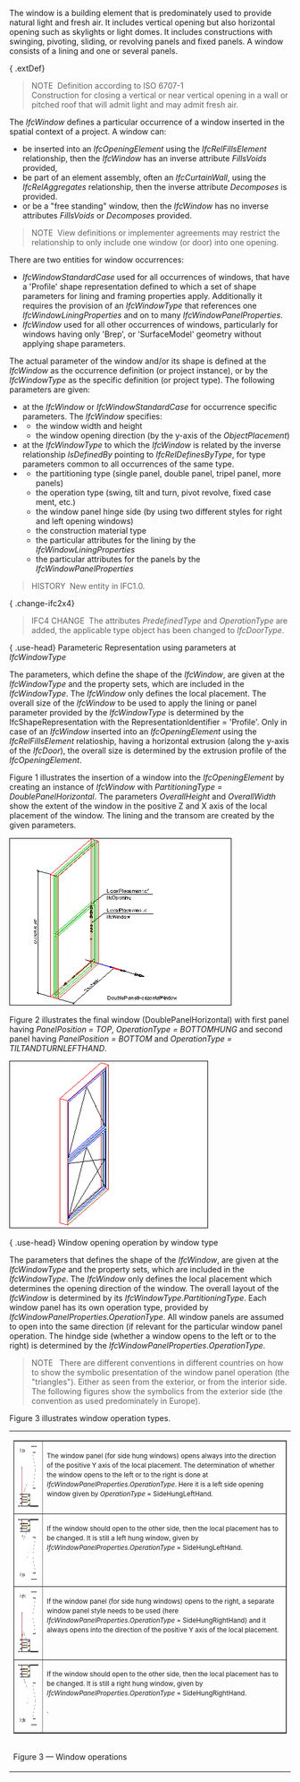 ﻿The window is a building element that is predominately used to provide natural light and fresh air. It includes vertical opening but also horizontal opening such as skylights or light domes. It includes constructions with swinging, pivoting, sliding, or revolving panels and fixed panels. A window consists of a lining and one or several panels.

{ .extDef}
> NOTE&nbsp; Definition according to ISO 6707-1  
> Construction for closing a vertical or near vertical opening in a wall or pitched roof that will admit light and may admit fresh air.

The _IfcWindow_ defines a particular occurrence of a window inserted in the spatial context of a project. A window can:

* be inserted into an _IfcOpeningElement_ using the _IfcRelFillsElement_ relationship, then the _IfcWindow_ has an inverse attribute _FillsVoids_ provided,
* be part of an element assembly, often an _IfcCurtainWall_, using the _IfcRelAggregates_ relationship, then the inverse attribute _Decomposes_ is provided.
* or be a "free standing" window, then the _IfcWindow_ has no inverse attributes _FillsVoids_ or _Decomposes_ provided.

> NOTE&nbsp; View definitions or implementer agreements may restrict the relationship to only include one window (or door) into one opening.

There are two entities for window occurrences:

* _IfcWindowStandardCase_ used for all occurrences of windows, that have a 'Profile' shape representation defined to which a set of shape parameters for lining and framing properties apply. Additionally it requires the provision of an _IfcWindowType_ that references one _IfcWindowLiningProperties_ and on to many _IfcWindowPanelProperties_. 
* _IfcWindow_ used for all other occurrences of windows, particularly for windows having only 'Brep', or 'SurfaceModel' geometry without applying shape parameters.

The actual parameter of the window and/or its shape is defined at the _IfcWindow_ as the occurrence definition (or project instance), or by the _IfcWindowType_ as the specific definition (or project type). The following parameters are given:

* at the _IfcWindow_ or _IfcWindowStandardCase_ for occurrence specific parameters. The _IfcWindow_ specifies:
*  
    * the window width and height
    * the window opening direction (by the y-axis of the _ObjectPlacement_) 
* at the _IfcWindowType_ to which the _IfcWindow_ is related by the inverse relationship _IsDefinedBy_ pointing to _IfcRelDefinesByType_, for type parameters common to all occurrences of the same type.
*  
    * the partitioning type (single panel, double panel, tripel panel, more panels)
    * the operation type (swing, tilt and turn, pivot revolve, fixed case ment, etc.)
    * the window panel hinge side (by using two different styles for right and left opening windows)
    * the construction material type
    * the particular attributes for the lining by the _IfcWindowLiningProperties_
    * the particular attributes for the panels by the  _IfcWindowPanelProperties_ 

> HISTORY&nbsp; New entity in IFC1.0.

{ .change-ifc2x4}
> IFC4 CHANGE&nbsp; The attributes _PredefinedType_ and _OperationType_ are added, the applicable type object has been changed to _IfcDoorType_.

{ .use-head}
Parameteric Representation using parameters at _IfcWindowType_

The parameters, which define the shape of the _IfcWindow_, are given at the _IfcWindowType_ and the property sets, which are included in the _IfcWindowType_. The _IfcWindow_ only defines the local placement. The overall size of the _IfcWindow_ to be used to apply the lining or panel parameter provided by the _IfcWindowType_ is determined by the IfcShapeRepresentation with the RepresentationIdentifier = 'Profile'. Only in case of an _IfcWindow_ inserted into an _IfcOpeningElement_ using the _IfcRelFillsElement_ relatioship, having a horizontal extrusion (along the y-axis of the _IfcDoor_), the overall size is determined by the extrusion profile of the _IfcOpeningElement_.

Figure 1 illustrates the insertion of a window into the _IfcOpeningElement_ by creating an instance of _IfcWindow_ with _PartitioningType = DoublePanelHorizontal_. The parameters _OverallHeight_ and _OverallWidth_ show the extent of the window in the positive Z and X axis of the local placement of the window. The lining and the transom are created by the given parameters.

!["window 1"](../../../../../../figures/ifcwindow-layout1.gif "Figure 1 &mdash; Window placement")

Figure 2 illustrates the final window (DoublePanelHorizontal) with first panel having _PanelPosition = TOP_, _OperationType = BOTTOMHUNG_ and second panel having _PanelPosition = BOTTOM_ and _OperationType = TILTANDTURNLEFTHAND_.

!["window 2"](../../../../../../figures/ifcwindow-layout2.gif "Figure 2 &mdash; Window planes")

{ .use-head}
Window opening operation by window type

The parameters that defines the shape of the _IfcWindow_, are given at the _IfcWindowType_ and the property sets, which are included in the _IfcWindowType_. The _IfcWindow_ only defines the local placement which determines the opening direction of the window. The overall layout of the _IfcWindow_ is determined by its _IfcWindowType.PartitioningType_. Each window panel has its own operation type, provided by _IfcWindowPanelProperties.OperationType_. All window panels are assumed to open into the same direction (if relevant for the particular window panel operation. The hindge side (whether a window opens to the left or to the right) is determined by the _IfcWindowPanelProperties_._OperationType_.

> NOTE&nbsp;  There are different conventions in different countries on how to show the symbolic presentation of the window panel operation (the "triangles"). Either as seen from the exterior, or from the interior side. The following figures show the symbolics from the exterior side (the convention as used predominately in Europe).

Figure 3 illustrates window operation types.

<table><tr><td><table border="1" cellpadding="2" cellspacing="2">
<tbody>
<tr valign="top">
<td align="left" valign="top"><small><img alt="fig 1" src="../../../../../../figures/ifcwindow-fig01.gif" height="121" width="301"><br></small></td>
<td align="left" valign="top">
<p><small>The window panel (for side hung windows) opens always
into the direction of the positive Y axis of the local placement.
The determination of whether the window opens to the left or to
the right is done at
<em>IfcWindowPanelProperties.OperationType</em>. Here it is a left
side opening window given by <em>OperationType</em> =
SideHungLeftHand.</small></p>
</td>
</tr>
<tr>
<td><small><img alt="fig 2" src="../../../../../../figures/ifcwindow-fig02.gif" height="121" width="301"><br></small></td>
<td valign="top">
<p><small>If the window should open to the other side, then the
local placement has to be changed. It is still a left hung
window, given by <em>IfcWindowPanelProperties.OperationType</em>
= SideHungLeftHand.</small></p>
</td>
</tr>
<tr>
<td><img alt="fig 3" src="../../../../../../figures/ifcwindow-fig03.gif" height="121" width="301"></td>
<td valign="top">
<p><small>If the window panel (for side hung windows) opens to
the right, a separate window panel style needs to be used (here
<em>IfcWindowPanelProperties.OperationType</em>
= SideHungRightHand) and it always opens into the direction of
the positive Y axis of the local placement. </small></p>
</td>
</tr>
<tr valign="top">
<td align="left" valign="top"><small><img alt="fig 4" src="../../../../../../figures/ifcwindow-fig04.gif" height="121" width="301"><br></small></td>
<td align="left" valign="top">
<p><small>If the window should open to the other side, then the
local placement has to be changed. It is still a right hung
window, given by <em>IfcWindowPanelProperties.OperationType</em>
= </small><small>SideHungRightHand.</small></p>
<small>.</small></td>
</tr>
</tbody>
</table>

</td></tr>
<tr><td><p class="figure">Figure 3 &mdash; Window operations</p></td></tr>
</table>